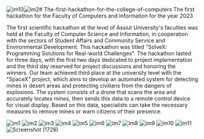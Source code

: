 ![im10](https://github.com/user-attachments/assets/91fe4f9f-404d-493f-9737-e449a845b929)![im2](https://github.com/user-attachments/assets/6cad49cd-4e98-4f67-8928-f023ef4aec43)# The-first-hackathon-for-the-college-of-computers
The first hackathon for the Faculty of Computers and Information for the year 2023 

The first scientific hackathon at the level of Assiut University's faculties was held at the Faculty of Computer Science and Information, in cooperation with the sectors of Student Affairs and Community Service and Environmental Development. This hackathon was titled "SolveX: Programming Solutions for Real-world Challenges". The hackathon lasted for three days, with the first two days dedicated to project implementation and the third day reserved for project discussions and honoring the winners. Our team achieved third place at the university level with the "SpaceX" project, which aims to develop an automated system for detecting mines in desert areas and protecting civilians from the dangers of explosions. The system consists of a drone that scans the area and accurately locates mines, then sends this data to a remote control device for visual display. Based on this data, specialists can take the necessary measures to remove mines or warn citizens of their presence.






![im1](https://github.com/user-attachments/assets/3b1e71b7-b38a-4bc0-9829-17138947a362)
![im2](https://github.com/user-attachments/assets/488cfbe2-58ea-4ddf-9b9d-bd65292117b6)
![im3](https://github.com/user-attachments/assets/aa365409-743a-420a-ba0b-6d95f615c5df)
![im4](https://github.com/user-attachments/assets/a9dd334e-9056-40ce-ad47-841761a2327d)
![im5](https://github.com/user-attachments/assets/e45d6a03-80c4-475f-8ef4-d3bbe4a7ce94)
![im6](https://github.com/user-attachments/assets/8049cf9d-dfae-479f-83c3-ce419b96d091)
![im7](https://github.com/user-attachments/assets/2068055e-28c3-4ed0-bef8-7814aeb98e4f)
![im8](https://github.com/user-attachments/assets/7f52c91d-558d-4b72-8f87-db3815227389)
![im9](https://github.com/user-attachments/assets/6432e5f1-08d5-43a3-a24b-62be8c456100)
![im10](https://github.com/user-attachments/assets/35ea3a4d-edab-4317-af4b-f7a61eaaeb76)
![im11](https://github.com/user-attachments/assets/85777167-afed-4e79-a2ab-72e1192adf24)
![Screenshot (1728)](https://github.com/user-attachments/assets/69fa2e42-f560-4cb6-a1e6-3793a69b1dca)
